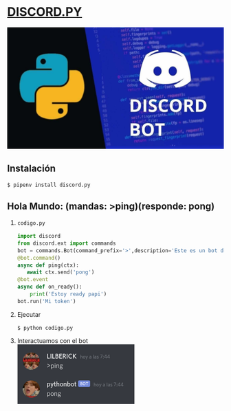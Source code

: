 # [DISCORD.PY](https://github.com/Rapptz/discord.py)
![](.img/discord.png)

## Instalación
```
$ pipenv install discord.py
```
## Hola Mundo: (mandas: >ping)(responde: pong)
1. `codigo.py`

	```py
	import discord
	from discord.ext import commands
	bot = commands.Bot(command_prefix='>',description='Este es un bot de ayuda')
	@bot.command()
	async def ping(ctx):
	   await ctx.send('pong')
	@bot.event
	async def on_ready():
	    print('Estoy ready papi')
	bot.run('Mi token')
	```
2. Ejecutar
	```
	$ python codigo.py
	```
3. Interactuamos con el bot  
	![](.img/ping.png)
